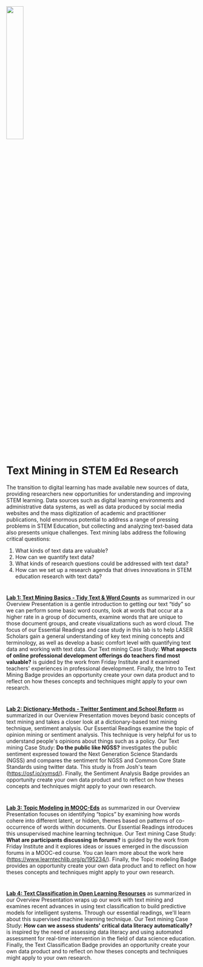 <img src="image/textmining.png" width="30%"/>

# Text Mining in STEM Ed Research

The transition to digital learning has made available new sources of data, providing researchers new opportunities for understanding and improving STEM learning. Data sources such as digital learning environments and administrative data systems, as well as data produced by social media websites and the mass digitization of academic and practitioner publications, hold enormous potential to address a range of pressing problems in STEM Education, but collecting and analyzing text-based data also presents unique challenges. Text mining labs address the following critical questions:

1. What kinds of text data are valuable?
1. How can we quantify text data?
1. What kinds of research questions could be addressed with text data?
1. How can we set up a research agenda that drives innovations in STEM education research with text data?
#
<a href="https://laser-institute.github.io/text-mining/lab-1/slides/tm-lab-1-slides.html#1" target="_blank">**Lab 1: Text Mining Basics - Tidy Text & Word Counts**</a> as summarized in our Overview Presentation is a gentle introduction to getting our text “tidy” so we can perform some basic word counts, look at words that occur at a higher rate in a group of documents, examine words that are unique to those document groups, and create visualizations such as word cloud. The focus of our Essential Readings and case study in this lab is to help LASER Scholars gain a general understanding of key text mining concepts and terminology, as well as develop a basic comfort level with quantifying text data and working with text data. Our Text mining Case Study: **What aspects of online professional development offerings do teachers find most valuable?** is guided by the work from Friday Institute and it examined teachers' experiences in professional development. Finally, the Intro to Text Mining Badge provides an opportunity create your own data product and to reflect on how theses concepts and techniques might apply to your own research.
#
<a href="https://laser-institute.github.io/text-mining/lab-2/slides/tm-lab-2-slides.html#1" target="_blank">**Lab 2: Dictionary-Methods - Twitter Sentiment and School Reform**</a> as summarized in our Overview Presentation moves beyond basic concepts of text mining and takes a closer look at a dictionary-based text mining technique, sentiment analysis. Our Essential Readings examine the topic of opinion mining or sentiment analysis. This technique is very helpful for us to understand people's opinions about things such as a policy. Our Text mining Case Study: **Do the public like NGSS?** investigates the public sentiment expressed toward the Next Generation Science Standards (NGSS) and compares the sentiment for NGSS and Common Core State Standards using twitter data. This study is from Josh's team (https://osf.io/xymsd/). Finally, the Sentiment Analysis Badge provides an opportunity create your own data product and to reflect on how theses concepts and techniques might apply to your own research.
#
<a href="https://laser-institute.github.io/text-mining/lab-3/tm-lab-3-slides.html#1" target="_blank">**Lab 3: Topic Modeling in MOOC-Eds**</a> as summarized in our Overview Presentation focuses on identifying “topics” by examining how words cohere into different latent, or hidden, themes based on patterns of co-occurrence of words within documents. Our Essential Readings introduces this unsupervised machine learning technique. Our Text mining Case Study: **What are participants discussing in forums?** is guided by the work from Friday Institute and it explores ideas or issues emerged in the discussion forums in a MOOC-ed course. You can learn more about the work here (https://www.learntechlib.org/p/195234/). Finally, the Topic modeling Badge provides an opportunity create your own data product and to reflect on how theses concepts and techniques might apply to your own research.
#
<a href="https://laser-institute.github.io/text-mining/lab-4/slides/tm-lab-4-slides.html#1" target="_blank">**Lab 4: Text Classification in Open Learning Resourses**</a> as summarized in our Overview Presentation wraps up our work with text mining and examines recent advances in using text classification to build predictive models for intelligent systems. Through our essential readings, we'll learn about this supervised machine learning technique. Our Text mining Case Study: **How can we assess students' critical data literacy automatically?** is inspired by the need of assessing data literacy and using automated assessment for real-time intervention in the field of data science education. Finally, the Text Classification Badge provides an opportunity create your own data product and to reflect on how theses concepts and techniques might apply to your own research.
